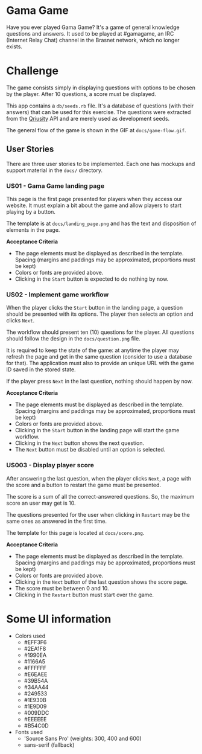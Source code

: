# Gama Game

Have you ever played Gama Game? It's a game of general knowledge questions and
answers. It used to be played at #gamagame, an IRC (Internet Relay Chat) channel
in the Brasnet network, which no longer exists.

# Challenge

The game consists simply in displaying questions with options to be chosen by
the player. After 10 questions, a score must be displayed.

This app contains a `db/seeds.rb` file. It's a database of questions
(with their answers) that can be used for this exercise. The questions were
extracted from the [Qriusity](https://qriusity.com/) API and are merely used
as development seeds.

The general flow of the game is shown in the GIF at `docs/game-flow.gif`.

## User Stories

There are three user stories to be implemented. Each one has mockups and support
material in the `docs/` directory.

### US01 - Gama Game landing page

This page is the first page presented for players when they access our website.
It must explain a bit about the game and allow players to start playing by a button.

The template is at `docs/landing_page.png` and has the text and
disposition of elements in the page.

**Acceptance Criteria**

 * The page elements must be displayed as described in the template. Spacing (margins and paddings may be approximated, proportions must be kept)
 * Colors or fonts are provided above.
 * Clicking in the `Start` button is expected to do nothing by now.

### US02 - Implement game workflow

When the player clicks the `Start` button in the landing page, a question should be
presented with its options. The player then selects an option and clicks `Next`.

The workflow should present ten (10) questions for the player. All questions should
follow the design in the `docs/question.png` file.

It is required to keep the state of the game: at anytime the player may refresh
the page and get in the same question (consider to use a database for that). The
application must also to provide an unique URL with the game ID saved in
the stored state.

If the player press `Next` in the last question, nothing should happen by now.

**Acceptance Criteria**

 * The page elements must be displayed as described in the template. Spacing (margins and paddings may be approximated, proportions must be kept)
 * Colors or fonts are provided above.
 * Clicking in the `Start` button in the landing page will start the game workflow.
 * Clicking in the `Next` button shows the next question.
 * The `Next` button must be disabled until an option is selected.

### US003 - Display player score

After answering the last question, when the player clicks `Next`, a page with
the score and a button to restart the game must be presented.

The score is a sum of all the correct-answered questions. So, the maximum score
an user may get is 10.

The questions presented for the user when clicking in `Restart` may be the same ones
as answered in the first time.

The template for this page is located at `docs/score.png`.

**Acceptance Criteria**

 * The page elements must be displayed as described in the template. Spacing (margins and paddings may be approximated, proportions must be kept)
 * Colors or fonts are provided above.
 * Clicking in the `Next` button of the last question shows the score page.
 * The score must be between 0 and 10.
 * Clicking in the `Restart` button must start over the game.

# Some UI information

 * Colors used
   * #EFF3F6
   * #2EA1F8
   * #1990EA
   * #1166A5
   * #FFFFFF
   * #E6EAEE
   * #39B54A
   * #34AA44
   * #249533
   * #1E930B
   * #1E9D09
   * #009DDC
   * #EEEEEE
   * #B54C0D
 * Fonts used
   * 'Source Sans Pro' (weights: 300, 400 and 600)
   * sans-serif (fallback)
